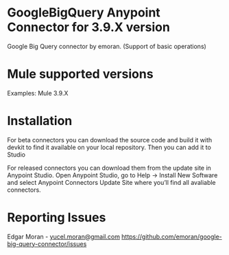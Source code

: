 # GoogleBigQuery Anypoint Connector for 3.9.X version

Google Big Query connector by emoran. (Support of basic operations)

# Mule supported versions
Examples:
Mule 3.9.X


# Installation 
For beta connectors you can download the source code and build it with devkit to find it available on your local repository. Then you can add it to Studio

For released connectors you can download them from the update site in Anypoint Studio. 
Open Anypoint Studio, go to Help → Install New Software and select Anypoint Connectors Update Site where you’ll find all avaliable connectors.

# Reporting Issues

Edgar Moran - yucel.moran@gmail.com
https://github.com/emoran/google-big-query-connector/issues
